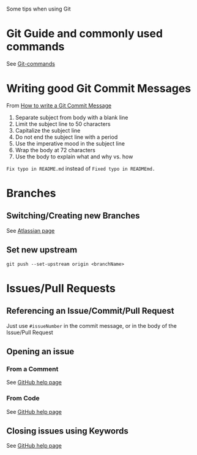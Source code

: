 Some tips when using Git

# Git Guide and commonly used commands

See [Git-commands](https://github.com/laurentlaurent/Git-Help)

# Writing good Git Commit Messages

From [How to write a Git Commit Message](https://chris.beams.io/posts/git-commit/)

1. Separate subject from body with a blank line
2. Limit the subject line to 50 characters
3. Capitalize the subject line
4. Do not end the subject line with a period
5. Use the imperative mood in the subject line
6. Wrap the body at 72 characters
7. Use the body to explain what and why vs. how

```Fix typo in README.md``` instead of ```Fixed typo in READMEmd.```

# Branches

## Switching/Creating new Branches

See [Atlassian page](https://www.atlassian.com/git/tutorials/using-branches/git-checkout)

## Set new upstream

`git push --set-upstream origin <branchName>`

# Issues/Pull Requests

## Referencing an Issue/Commit/Pull Request

Just use `#issueNumber` in the commit message, or in the body of the Issue/Pull Request

## Opening an issue

### From a Comment

See [GitHub help page](https://help.github.com/en/github/managing-your-work-on-github/opening-an-issue-from-a-comment)

### From Code

See [GitHub help page](https://help.github.com/en/github/managing-your-work-on-github/opening-an-issue-from-code)

## Closing issues using Keywords

See [GitHub help page](https://help.github.com/en/github/managing-your-work-on-github/closing-issues-using-keywords)
